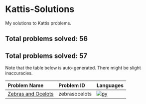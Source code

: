# Kattis-Solutions
My solutions to Kattis problems.
## Total problems solved: 56
## Total problems solved: 57

Note that the table below is auto-generated. There might be slight inaccuracies.

|Problem Name|Problem ID|Languages|
|:---|:---|:---|
|[Zebras and Ocelots](https://open.kattis.com/problems/zebrasocelots)| zebrasocelots |[![py](https:%2F%2Fgithub.com%2Fabrahamcalf%2Fprogramming-languages-logos%2Fblob%2Fmaster%2Fsrc%2Fpython%2Fpython_24x24.png)](source\Zebras%20and%20Ocelots%2Fzebrasocelots.py)|
